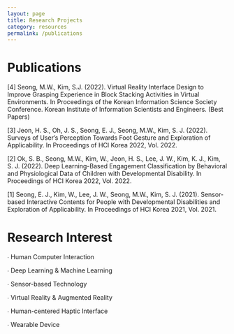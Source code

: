 ```yaml
---
layout: page
title: Research Projects
category: resources
permalink: /publications
---
```


# Publications

[4] Seong, M.W., Kim, S.J. (2022). Virtual Reality Interface Design to Improve Grasping Experience in Block Stacking Activities in Virtual Environments. In Proceedings of the Korean Information Science Society Conference. Korean Institute of Information Scientists and Engineers. (Best Papers)

[3] Jeon, H. S., Oh, J. S., Seong, E. J., Seong, M.W., Kim, S. J. (2022). Surveys of User’s Perception Towards Foot Gesture and Exploration of Applicability. In Proceedings of HCI Korea 2022, Vol. 2022.

[2] Ok, S. B., Seong, M.W., Kim, W., Jeon, H. S., Lee, J. W., Kim, K. J.,  Kim, S. J. (2022). Deep Learning-Based Engagement Classification by Behavioral and Physiological Data of Children with Developmental Disability. In Proceedings of HCI Korea 2022, Vol. 2022.

[1] Seong, E. J., Kim, W., Lee, J. W., Seong, M.W., Kim, S. J. (2021). Sensor-based Interactive Contents for People with Developmental Disabilities and Exploration of Applicability. In Proceedings of HCI Korea 2021, Vol. 2021.

# Research Interest

∙ Human Computer Interaction 

∙ Deep Learning & Machine Learning

∙ Sensor-based Technology 

∙ Virtual Reality & Augmented Reality

∙ Human-centered Haptic Interface

∙ Wearable Device

